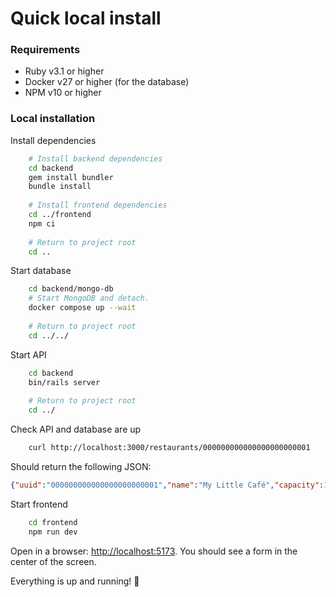 # Quick local install

### Requirements

- Ruby v3.1 or higher
- Docker v27 or higher (for the database)
- NPM v10 or higher

### Local installation

Install dependencies

```bash
    # Install backend dependencies
    cd backend
    gem install bundler
    bundle install
    
    # Install frontend dependencies
    cd ../frontend
    npm ci
    
    # Return to project root
    cd ..
```

Start database

```bash
    cd backend/mongo-db
    # Start MongoDB and detach.
    docker compose up --wait
        
    # Return to project root
    cd ../../
```

Start API

```bash
    cd backend
    bin/rails server
    
    # Return to project root
    cd ../
```

Check API and database are up

```bash
    curl http://localhost:3000/restaurants/000000000000000000000001
```
    
Should return the following JSON:

```json
{"uuid":"000000000000000000000001","name":"My Little Café","capacity":10,"current_capacity":10,"max_party_size":10}
```

Start frontend

```bash
    cd frontend
    npm run dev
```

Open in a browser: [http://localhost:5173](http://localhost:5173). You should see a form
in the center of the screen.

Everything is up and running! 🎉